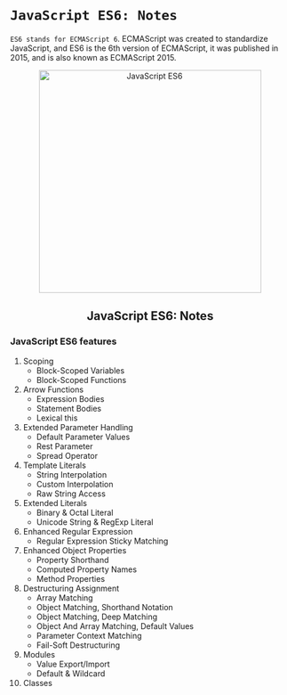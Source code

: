 # `JavaScript ES6: Notes`

`ES6 stands for ECMAScript 6`. ECMAScript was created to standardize JavaScript, and ES6 is the 6th version of ECMAScript, it was published in 2015, and is also known as ECMAScript 2015.

<p align="center">
 <img width="400px" src="https://encrypted-tbn0.gstatic.com/images?q=tbn:ANd9GcRBybT5AiMT6lKUBXFddhbZHbmTywnlibNhJA&usqp=CAU" align="center" alt="JavaScript ES6" />
 <h2 align="center">JavaScript ES6: Notes</h2>
</p>


### JavaScript ES6 features
1. Scoping
    * Block-Scoped Variables
    * Block-Scoped Functions
2. Arrow Functions
    * Expression Bodies
    * Statement Bodies
    * Lexical this
3. Extended Parameter Handling
    * Default Parameter Values
    * Rest Parameter
    * Spread Operator
4. Template Literals
    * String Interpolation
    * Custom Interpolation
    * Raw String Access
5. Extended Literals
    * Binary & Octal Literal
    * Unicode String & RegExp Literal
6. Enhanced Regular Expression
    * Regular Expression Sticky Matching 
7. Enhanced Object Properties
    * Property Shorthand
    * Computed Property Names
    * Method Properties
8. Destructuring Assignment
    * Array Matching
    * Object Matching, Shorthand Notation
    * Object Matching, Deep Matching
    * Object And Array Matching, Default Values
    * Parameter Context Matching
    * Fail-Soft Destructuring
9. Modules
    * Value Export/Import
    * Default & Wildcard
10. Classes

